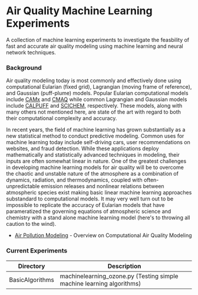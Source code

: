 # Air Quality Machine Learning Experiments

A collection of machine learning experiments to investigate the feasbility of fast and accurate air quality modeling using machine learning and neural network techniques.

### Background

Air quality modeling today is most commonly and effectively done using computational Eularian (fixed grid), Lagrangian (moving frame of reference), and Gaussian (puff-plume) models. Popular Eularian computational models include [CAMx] and [CMAQ] while common Lagrangian and Gaussian models include [CALPUFF] and [SCICHEM], respectively. These models, along with many others not mentioned here, are state of the art with regard to both their computational complexity and accuracy. 

In recent years, the field of machine learning has grown substantially as a new statistical method to conduct predictive modeling. Common uses for machine learning today include self-driving cars, user recommendations on websites, and fraud detection. While these applications deploy mathematically and statistically advanced techniques in modeling, their inputs are often somewhat linear in nature. One of the greatest challenges in developing machine learning models for air quality will be to overcome the chaotic and unstable nature of the atmosphere as a combination of dynamics, radiation, and thermodynamics, coupled with often-unpredictable emission releases and nonlinear relations between atmospheric species exist making basic linear machine learning approaches substandard to computational models. It may very well turn out to be impossible to replicate the accuracy of Eularian models that have parameratized the governing equations of atmospheric science and chemistry with a stand alone machine learning model (here's to throwing all caution to the wind).


* [Air Pollution Modeling] - Overview  on Computational Air Quality Modeling

[Air Pollution Modeling]: <http://home.iitk.ac.in/~anubha/Modeling.pdf>
[CAMx]: <http://www.camx.com/about/default.aspx>
[CMAQ]: <https://www.cmascenter.org/cmaq/>
[CALPUFF]: <http://www.src.com/>
[SCICHEM]: <http://download.ramboll-environ.com/environcorp/SCICHEM%20Air%20Quality%20Model.pdf>

### Current Experiments

| Directory | Description |
| ------ | ------ |
| BasicAlgorithms | machinelearning_ozone.py (Testing simple machine learning algorithms) |

